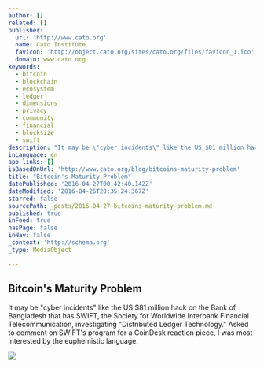 ```yaml
---
author: []
related: []
publisher:
  url: 'http://www.cato.org'
  name: Cato Institute
  favicon: 'http://object.cato.org/sites/cato.org/files/favicon_1.ico'
  domain: www.cato.org
keywords:
  - bitcoin
  - blockchain
  - ecosystem
  - ledger
  - dimensions
  - privacy
  - community
  - financial
  - blocksize
  - swift
description: "It may be \"cyber incidents\" like the US $81 million hack on the Bank of Bangladesh that has SWIFT, the Society for Worldwide Interbank Financial Telecommunication, investigating \"Distributed Ledger Technology.\" Asked to comment on SWIFT's program for a CoinDesk reaction piece, I was most interested by the euphemistic language."
inLanguage: en
app_links: []
isBasedOnUrl: 'http://www.cato.org/blog/bitcoins-maturity-problem'
title: "Bitcoin's Maturity Problem"
datePublished: '2016-04-27T00:42:40.142Z'
dateModified: '2016-04-26T20:35:24.367Z'
starred: false
sourcePath: _posts/2016-04-27-bitcoins-maturity-problem.md
published: true
inFeed: true
hasPage: false
inNav: false
_context: 'http://schema.org'
_type: MediaObject

---
```

<article style=""><h1>Bitcoin's Maturity Problem</h1><p>It may be "cyber incidents" like the US $81 million hack on the Bank of Bangladesh that has SWIFT, the Society for Worldwide Interbank Financial Telecommunication, investigating "Distributed Ledger Technology." Asked to comment on SWIFT's program for a CoinDesk reaction piece, I was most interested by the euphemistic language.</p><img src="http://object.cato.org/sites/cato.org/files/default_images/blog_torch_large.gif" /></article>